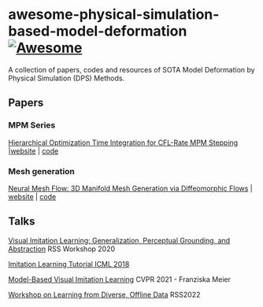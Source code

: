 # awesome-physical-simulation-based-model-deformation[![Awesome](https://cdn.rawgit.com/sindresorhus/awesome/d7305f38d29fed78fa85652e3a63e154dd8e8829/media/badge.svg)](https://github.com/sindresorhus/awesome)
A collection of papers, codes and resources of SOTA Model Deformation by Physical Simulation (DPS) Methods.

## Papers

### MPM Series

[Hierarchical Optimization Time Integration for CFL-Rate MPM Stepping](https://dl.acm.org/doi/10.1145/3386760) |[website](http://cg.cis.upenn.edu/publications.html) | [code](https://github.com/penn-graphics-research/HOT) 

### Mesh generation
[Neural Mesh Flow: 3D Manifold Mesh Generation via Diffeomorphic Flows](https://arxiv.org/abs/2007.10973) | [website](https://kunalmgupta.github.io/projects/NeuralMeshflow.html) | [code](https://github.com/KunalMGupta/NeuralMeshFlow)

## Talks

[Visual Imitation Learning: Generalization, Perceptual Grounding, and Abstraction](https://www.youtube.com/watch?v=1TJHuO5TAfo) RSS Workshop 2020 

[Imitation Learning Tutorial ICML 2018](https://www.youtube.com/watch?v=WjFdD7PDGw0)

[Model-Based Visual Imitation Learning](https://www.youtube.com/watch?v=aiJp9GWdJnw) CVPR 2021 - Franziska Meier

[Workshop on Learning from Diverse, Offline Data](https://www.youtube.com/watch?v=lHXp6j6YrY4&t=13s) RSS2022
